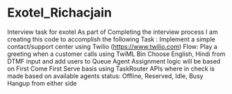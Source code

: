 # Exotel_Richacjain
Interview task for exotel
As part of Completing the interview process I am creating this code to accomplish the following 
Task : Implement a simple contact/support center using Twilio (https://www.twilio.com)
Flow:
Play a greeting when a customer calls using TwiML Bin
Choose English, Hindi from DTMF input and add users to Queue
Agent Assignment logic will be based on First Come First Serve basis using TaskRouter APIs where in check is made based on available agents status: Offline, Reserved, Idle, Busy
Hangup from either side
